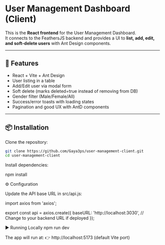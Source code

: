 # User Management Dashboard (Client)

This is the **React frontend** for the User Management Dashboard.  
It connects to the FeathersJS backend and provides a UI to **list, add, edit, and soft-delete users** with Ant Design components.

---

## 🚀 Features
- React + Vite + Ant Design
- User listing in a table
- Add/Edit user via modal form
- Soft delete (marks deleted=true instead of removing from DB)
- Gender filter (Male/Female/All)
- Success/error toasts with loading states
- Pagination and good UX with AntD components

---

## 📦 Installation

Clone the repository:

```bash
git clone https://github.com/Gaya3ps/user-management-client.git
cd user-management-client
```

Install dependencies:

npm install

⚙️ Configuration

Update the API base URL in src/api.js:

import axios from 'axios';

export const api = axios.create({
  baseURL: 'http://localhost:3030', // Change to your backend URL if deployed
});

▶️ Running Locally
npm run dev


The app will run at:
👉 http://localhost:5173 (default Vite port)
